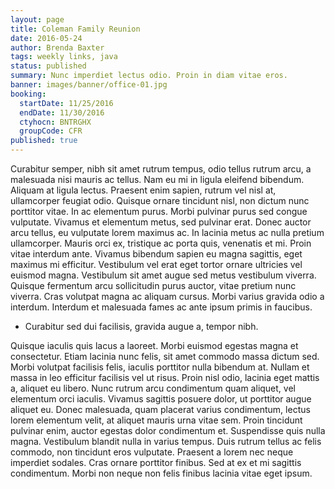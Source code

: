 ```yaml
---
layout: page
title: Coleman Family Reunion
date: 2016-05-24
author: Brenda Baxter
tags: weekly links, java
status: published
summary: Nunc imperdiet lectus odio. Proin in diam vitae eros.
banner: images/banner/office-01.jpg
booking:
  startDate: 11/25/2016
  endDate: 11/30/2016
  ctyhocn: BNTRGHX
  groupCode: CFR
published: true
---
```

Curabitur semper, nibh sit amet rutrum tempus, odio tellus rutrum arcu, a malesuada nisi mauris ac tellus. Nam eu mi in ligula eleifend bibendum. Aliquam at ligula lectus. Praesent enim sapien, rutrum vel nisl at, ullamcorper feugiat odio. Quisque ornare tincidunt nisl, non dictum nunc porttitor vitae. In ac elementum purus. Morbi pulvinar purus sed congue vulputate. Vivamus et elementum metus, sed pulvinar erat. Donec auctor arcu tellus, eu vulputate lorem maximus ac. In lacinia metus ac nulla pretium ullamcorper. Mauris orci ex, tristique ac porta quis, venenatis et mi. Proin vitae interdum ante.
Vivamus bibendum sapien eu magna sagittis, eget maximus mi efficitur. Vestibulum vel erat eget tortor ornare ultricies vel euismod magna. Vestibulum sit amet augue sed metus vestibulum viverra. Quisque fermentum arcu sollicitudin purus auctor, vitae pretium nunc viverra. Cras volutpat magna ac aliquam cursus. Morbi varius gravida odio a interdum. Interdum et malesuada fames ac ante ipsum primis in faucibus.

* Curabitur sed dui facilisis, gravida augue a, tempor nibh.

Quisque iaculis quis lacus a laoreet. Morbi euismod egestas magna et consectetur. Etiam lacinia nunc felis, sit amet commodo massa dictum sed. Morbi volutpat facilisis felis, iaculis porttitor nulla bibendum at. Nullam et massa in leo efficitur facilisis vel ut risus. Proin nisl odio, lacinia eget mattis a, aliquet eu libero. Nunc rutrum arcu condimentum quam aliquet, vel elementum orci iaculis. Vivamus sagittis posuere dolor, ut porttitor augue aliquet eu. Donec malesuada, quam placerat varius condimentum, lectus lorem elementum velit, at aliquet mauris urna vitae sem. Proin tincidunt pulvinar enim, auctor egestas dolor condimentum et.
Suspendisse quis nulla magna. Vestibulum blandit nulla in varius tempus. Duis rutrum tellus ac felis commodo, non tincidunt eros vulputate. Praesent a lorem nec neque imperdiet sodales. Cras ornare porttitor finibus. Sed at ex et mi sagittis condimentum. Morbi non neque non felis finibus lacinia vitae eget ipsum.
